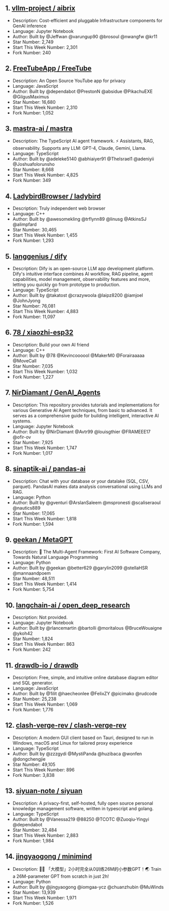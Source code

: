 ## 1. [vllm-project / aibrix](https://github.com/vllm-project/aibrix)
- Description: Cost-efficient and pluggable Infrastructure components for GenAI inference
- Language: Jupyter Notebook
- Author: Built by @Jeffwan @varungup90 @brosoul @nwangfw @kr11
- Star Number: 2,749
- Start This Week Number: 2,301
- Fork Number: 240

## 2. [FreeTubeApp / FreeTube](https://github.com/FreeTubeApp/FreeTube)
- Description: An Open Source YouTube app for privacy
- Language: JavaScript
- Author: Built by @dependabot @PrestonN @absidue @PikachuEXE @GilgusMaximus
- Star Number: 16,680
- Start This Week Number: 2,310
- Fork Number: 1,052

## 3. [mastra-ai / mastra](https://github.com/mastra-ai/mastra)
- Description: The TypeScript AI agent framework. ⚡ Assistants, RAG, observability. Supports any LLM: GPT-4, Claude, Gemini, Llama.
- Language: TypeScript
- Author: Built by @adeleke5140 @abhiaiyer91 @TheIsrael1 @adeniyii @Joshuafolorunsho
- Star Number: 8,668
- Start This Week Number: 4,825
- Fork Number: 349

## 4. [LadybirdBrowser / ladybird](https://github.com/LadybirdBrowser/ladybird)
- Description: Truly independent web browser
- Language: C++
- Author: Built by @awesomekling @trflynn89 @linusg @AtkinsSJ @alimpfard
- Star Number: 30,465
- Start This Week Number: 1,455
- Fork Number: 1,293

## 5. [langgenius / dify](https://github.com/langgenius/dify)
- Description: Dify is an open-source LLM app development platform. Dify's intuitive interface combines AI workflow, RAG pipeline, agent capabilities, model management, observability features and more, letting you quickly go from prototype to production.
- Language: TypeScript
- Author: Built by @takatost @crazywoola @laipz8200 @iamjoel @JohnJyong
- Star Number: 76,081
- Start This Week Number: 4,883
- Fork Number: 11,097

## 6. [78 / xiaozhi-esp32](https://github.com/78/xiaozhi-esp32)
- Description: Build your own AI friend
- Language: C++
- Author: Built by @78 @Kevincoooool @MakerM0 @Forairaaaaa @MoveCall
- Star Number: 7,035
- Start This Week Number: 1,032
- Fork Number: 1,227

## 7. [NirDiamant / GenAI_Agents](https://github.com/NirDiamant/GenAI_Agents)
- Description: This repository provides tutorials and implementations for various Generative AI Agent techniques, from basic to advanced. It serves as a comprehensive guide for building intelligent, interactive AI systems.
- Language: Jupyter Notebook
- Author: Built by @NirDiamant @Avtr99 @louisgthier @FRAMEEE17 @ofir-ov
- Star Number: 7,925
- Start This Week Number: 1,747
- Fork Number: 1,017

## 8. [sinaptik-ai / pandas-ai](https://github.com/sinaptik-ai/pandas-ai)
- Description: Chat with your database or your datalake (SQL, CSV, parquet). PandasAI makes data analysis conversational using LLMs and RAG.
- Language: Python
- Author: Built by @gventuri @ArslanSaleem @mspronesti @scaliseraoul @nautics889
- Star Number: 17,065
- Start This Week Number: 1,818
- Fork Number: 1,594

## 9. [geekan / MetaGPT](https://github.com/geekan/MetaGPT)
- Description: 🌟 The Multi-Agent Framework: First AI Software Company, Towards Natural Language Programming
- Language: Python
- Author: Built by @geekan @better629 @garylin2099 @stellaHSR @mannaandpoem
- Star Number: 48,511
- Start This Week Number: 1,414
- Fork Number: 5,754

## 10. [langchain-ai / open_deep_research](https://github.com/langchain-ai/open_deep_research)
- Description: Not provided.
- Language: Jupyter Notebook
- Author: Built by @rlancemartin @bartolli @moritalous @BruceWouaigne @ykoh42
- Star Number: 1,824
- Start This Week Number: 863
- Fork Number: 242

## 11. [drawdb-io / drawdb](https://github.com/drawdb-io/drawdb)
- Description: Free, simple, and intuitive online database diagram editor and SQL generator.
- Language: JavaScript
- Author: Built by @1ilit @haecheonlee @FelixZY @picimako @rudcode
- Star Number: 25,238
- Start This Week Number: 1,069
- Fork Number: 1,776

## 12. [clash-verge-rev / clash-verge-rev](https://github.com/clash-verge-rev/clash-verge-rev)
- Description: A modern GUI client based on Tauri, designed to run in Windows, macOS and Linux for tailored proxy experience
- Language: TypeScript
- Author: Built by @zzzgydi @MystiPanda @huzibaca @wonfen @dongchengjie
- Star Number: 49,105
- Start This Week Number: 896
- Fork Number: 3,838

## 13. [siyuan-note / siyuan](https://github.com/siyuan-note/siyuan)
- Description: A privacy-first, self-hosted, fully open source personal knowledge management software, written in typescript and golang.
- Language: TypeScript
- Author: Built by @Vanessa219 @88250 @TCOTC @Zuoqiu-Yingyi @dependabot
- Star Number: 32,484
- Start This Week Number: 2,883
- Fork Number: 1,984

## 14. [jingyaogong / minimind](https://github.com/jingyaogong/minimind)
- Description: 🚀🚀 「大模型」2小时完全从0训练26M的小参数GPT！🌏 Train a 26M-parameter GPT from scratch in just 2h!
- Language: Python
- Author: Built by @jingyaogong @iomgaa-ycz @chuanzhubin @MuWinds
- Star Number: 13,939
- Start This Week Number: 1,971
- Fork Number: 1,526